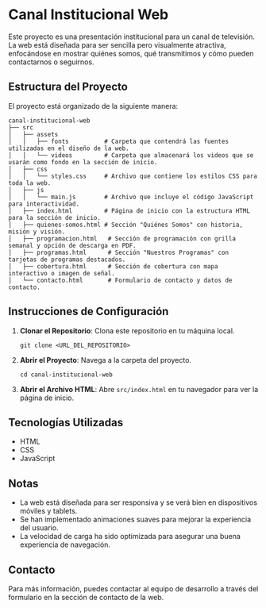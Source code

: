 # Canal Institucional Web

Este proyecto es una presentación institucional para un canal de televisión. La web está diseñada para ser sencilla pero visualmente atractiva, enfocándose en mostrar quiénes somos, qué transmitimos y cómo pueden contactarnos o seguirnos.

## Estructura del Proyecto

El proyecto está organizado de la siguiente manera:

```
canal-institucional-web
├── src
│   ├── assets
│   │   ├── fonts          # Carpeta que contendrá las fuentes utilizadas en el diseño de la web.
│   │   └── videos         # Carpeta que almacenará los videos que se usarán como fondo en la sección de inicio.
│   ├── css
│   │   └── styles.css     # Archivo que contiene los estilos CSS para toda la web.
│   ├── js
│   │   └── main.js        # Archivo que incluye el código JavaScript para interactividad.
│   ├── index.html         # Página de inicio con la estructura HTML para la sección de inicio.
│   ├── quienes-somos.html # Sección "Quiénes Somos" con historia, misión y visión.
│   ├── programacion.html   # Sección de programación con grilla semanal y opción de descarga en PDF.
│   ├── programas.html      # Sección "Nuestros Programas" con tarjetas de programas destacados.
│   ├── cobertura.html      # Sección de cobertura con mapa interactivo o imagen de señal.
│   └── contacto.html       # Formulario de contacto y datos de contacto.
```

## Instrucciones de Configuración

1. **Clonar el Repositorio**: Clona este repositorio en tu máquina local.
   ```
   git clone <URL_DEL_REPOSITORIO>
   ```

2. **Abrir el Proyecto**: Navega a la carpeta del proyecto.
   ```
   cd canal-institucional-web
   ```

3. **Abrir el Archivo HTML**: Abre `src/index.html` en tu navegador para ver la página de inicio.

## Tecnologías Utilizadas

- HTML
- CSS
- JavaScript

## Notas

- La web está diseñada para ser responsiva y se verá bien en dispositivos móviles y tablets.
- Se han implementado animaciones suaves para mejorar la experiencia del usuario.
- La velocidad de carga ha sido optimizada para asegurar una buena experiencia de navegación.

## Contacto

Para más información, puedes contactar al equipo de desarrollo a través del formulario en la sección de contacto de la web.